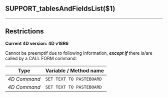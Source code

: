 ﻿## SUPPORT_tablesAndFieldsList($1)---## Restrictions**Current 4D version: 4D v18R6**Cannot be preemptif due to following information, ***except if*** there is/are called by a CALL FORM command:|Type|Variable / Method name||------|------||*4D Command*|`SET TEXT TO PASTEBOARD`||*4D Command*|`SET TEXT TO PASTEBOARD`|